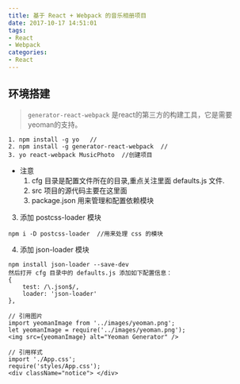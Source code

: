 ```yaml
---
title: 基于 React + Webpack 的音乐相册项目
date: 2017-10-17 14:51:01
tags:
- React 
- Webpack
categories: 
- React 
---
```


## 环境搭建
> `generator-react-webpack`  是react的第三方的构建工具，它是需要yeoman的支持。
```
1. npm install -g yo   //
2. npm install -g generator-react-webpack  //
3. yo react-webpack MusicPhoto  //创建项目
```
- 注意
    1. cfg 目录是配置文件所在的目录,重点关注里面 defaults.js 文件.
    2. src 项目的源代码主要在这里面
    3. package.json 用来管理和配置依赖模块

3. 添加 postcss-loader 模块
```
npm i -D postcss-loader  //用来处理 css 的模块
```

4. 添加 json-loader 模块
```
npm install json-loader --save-dev
然后打开 cfg 目录中的 defaults.js 添加如下配置信息：
{
    test: /\.json$/,
    loader: 'json-loader'
},
```

```
// 引用图片 
import yeomanImage from '../images/yeoman.png';
let yeomanImage = require('../images/yeoman.png');
<img src={yeomanImage} alt="Yeoman Generator" />

// 引用样式
import './App.css';
require('styles/App.css');
<div className="notice"> </div>
```
